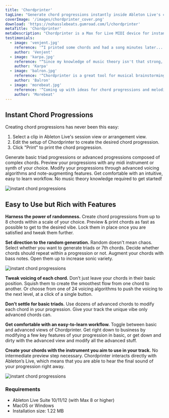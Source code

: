 ```yaml
---
title: 'Chordprinter'
tagLine: "Generate chord progressions instantly inside Ableton Live's clips. Create loops that vibe with this Max for Live device!"
coverImage: '/images/chordprinter_cover.png'
download: 'https://nohasslebeats.gumroad.com/l/chordprinter'
metaTitle: 'Chordprinter'
metaDescription: "Chordprinter is a Max for Live MIDI device for instant generation of chord progressions. Get inspired or create a chord progression outright directly inside Ableton Live's clips."
testimonials:
  - image: 'venjent.jpg'
    reference: '“I printed some chords and had a song minutes later... This thing is magical! Chordprinter is a simple yet hugely inspiring tool for songwriters of all styles. Thank you for the Printer Jams!”'
    author: 'Venjent'
  - image: 'karpa.jpg'
    reference: "“Since my knowledge of music theory isn't that strong, the Chordprinter plugin was a game-changer for me. It simplifies chord creation, making music production much more accessible and enjoyable.”"
    author: 'Karpa'
  - image: 'balron.jpg'
    reference: '“Chordprinter is a great tool for musical brainstorming in Ableton Live. I especially enjoy its rapid workflow and educational value. It could be the second best thing after actually learning the music theory.”'
    author: 'Balron'
  - image: 'morebeat.jpg'
    reference: '“Coming up with ideas for chord progressions and melodies always felt like a chore. Chordprinter sped up the whole process substantialy and even made it fun.”'
    author: 'Morebeat'
---
```


## Instant Chord Progressions

Creating chord progressions has never been this easy:

1. Select a clip in Ableton Live's session view or arrangement view.
2. Edit the setup of Chordprinter to create the desired chord progression.
3. Click "Print" to print the chord progression.

Generate basic triad progressions or advanced progressions composed of complex chords. Preview your progressions with any midi instrument or synth of your choice. Modify your progressions through advanced voicing algorithms and note-augmenting features. Get comfortable with an intuitive, easy to learn workflow. No music theory knowledge required to get started!

![instant chord progressions](/images/chordprinter_1.gif 'one click chord progressions')

<!-- short video demonstrating -->

<!-- [Introvid](https://www.youtube.com/watch?v=MvqlpIFCzqE) -->

## Easy to Use but Rich with Features

**Harness the power of randomness.** Create chord progressions from up to 8 chords within a scale of your choice. Preview & print chords as fast as possible to get to the desired vibe. Lock them in place once you are satisfied and tweak them further.

**Set direction to the random generation.** Random doesn't mean chaos. Select whether you want to generate triads or 7th chords. Decide whether chords should repeat within a progression or not. Augment your chords with bass notes. Open them up to increase sonic variety.

![instant chord progressions](/images/chordprinter_2.gif 'one click chord progressions')

**Tweak voicing of each chord.** Don’t just leave your chords in their basic position. Squish them to create the smoothest flow from one chord to another. Or choose from one of 24 voicing algorithms to push the voicing to the next level, at a click of a single button.

**Don’t settle for basic triads.** Use dozens of advanced chords to modify each chord in your progression. Give your track the unique vibe only advanced chords can.

**Get comfortable with an easy-to-learn workflow.** Toggle between basic and advanced views of Chordprinter. Get right down to business by modifying a few key features of your progression in basic, or get down and dirty with the advanced view and modify all the advanced stuff.

**Create your chords with the instrument you aim to use in your track.** No intermediate preview step necessary. Chordprinter interacts directly with Ableton’s Live, which means that you are able to hear the final sound of your progression right away.

![instant chord progressions](/images/chordprinter_3.gif 'one click chord progressions')

<!-- [FeatureOverview](https://www.youtube.com/watch?v=rIrNIzy6U_g) -->

### Requirements

- Ableton Live Suite 10/11/12 (with Max 8 or higher)
- MacOS or Windows
- Installation size: 1.22 MB
